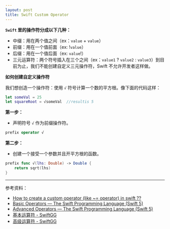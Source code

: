 ```yaml
---
layout: post
title: Swift Custom Operator
---
```



**`Swift` 里的操作符分成以下几种：**

* 中缀：用在两个值之间（ex：`value` + `value`）
* 前缀：用在一个值前面（ex: !`value`）
* 后缀：用在一个值后面（ex: `value`!）
* 三元运算符：两个符号插入在三个之间（ex：`value1` ? `value2` : `value3`）到目前为止，我们不能创建自定义三元操作符，Swift 不允许开发者这样做。

**如何创建自定义操作符**

我们想创造一个操作符：使用 `√` 符号计算一个数的平方根。像下面的代码这样：

```swift
let someVal = 25
let squareRoot = √someVal  //resultis 5
```

**第一步：**


- 声明符号 `√` 作为前缀操作符。

```swift
prefix operator √
```

**第二步：**


- 创建一个接受一个参数并且开平方根的函数。

```swift
prefix func √(lhs: Double) -> Double {
    return sqrt(lhs)
}
```

---
参考资料：
- [How to create a custom operator (like ~= operator) in swift ?? ](https://medium.com/@abhimuralidharan/how-to-create-a-custom-operator-like-operator-in-swift-55953c0c0bf2)
- [Basic Operators — The Swift Programming Language (Swift 5)](https://docs.swift.org/swift-book/LanguageGuide/BasicOperators.html)
- [Advanced Operators — The Swift Programming Language (Swift 5)](https://docs.swift.org/swift-book/LanguageGuide/AdvancedOperators.html)
- [基本运算符 - SwiftGG](https://swiftgg.gitbook.io/swift/swift-jiao-cheng/02_basic_operators)
- [高级运算符 - SwiftGG](https://swiftgg.gitbook.io/swift/swift-jiao-cheng/26_advanced_operators)